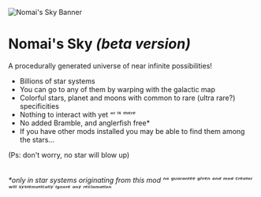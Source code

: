 ![Nomai's Sky Banner](https://github.com/user-attachments/assets/db04c8bc-fc3c-4f3f-8b5e-ff8d6fffc417)
# Nomai's Sky *(beta version)*

A procedurally generated universe of near infinite possibilities!

- Billions of star systems
- You can go to any of them by warping with the galactic map
- Colorful stars, planet and moons with common to rare (ultra rare?) specificities
- Nothing to interact with yet *ᵒʳ ˡˢ ᵗʰᵉʳᵉ*
- No added Bramble, and anglerfish free*
- If you have other mods installed you may be able to find them among the stars...

(Ps: don't worry, no star will blow up)\
\
\
*\*only in star systems originating from this mod
ⁿᵒ ᵍᵘᵃʳᵃⁿᵗᵉᵉ ᵍˡᵛᵉⁿ ᵃⁿᵈ ᵐᵒᵈ ᶜʳᵉᵃᵗᵒʳ ʷˡˡˡ ˢʸˢᵗᵉᵐᵃᵗˡᶜᵃˡˡʸ ˡᵍⁿᵒʳᵉ ᵃⁿʸ ʳᵉᶜˡᵃᵐᵃᵗˡᵒⁿ*
